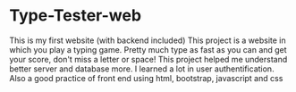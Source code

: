 # Type-Tester-web
This is my first website (with backend included)
This project is a website in which you play a typing game. Pretty much type as fast as you can and get your score, don't miss a letter or space!
This project helped me understand better server and database more. I learned a lot in user authentification. 
Also a good practice of front end using html, bootstrap, javascript and css

